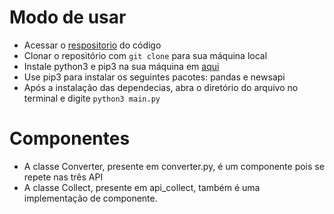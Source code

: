# Modo de usar

* Acessar o [respositorio](https://github.com/danielyudicarvalho/api-consumer) do  código
* Clonar o repositório com `git clone` para sua máquina local
* Instale python3 e pip3 na sua máquina em [aqui](https://www.python.org/downloads/)
* Use pip3 para instalar os seguintes pacotes: pandas e newsapi
* Após a instalação das dependecias, abra o diretório do arquivo no terminal e digite `python3 main.py`

# Componentes

* A classe Converter, presente em converter.py, é um componente pois se repete nas três API
* A classe Collect, presente em api_collect, também é uma implementação de componente.